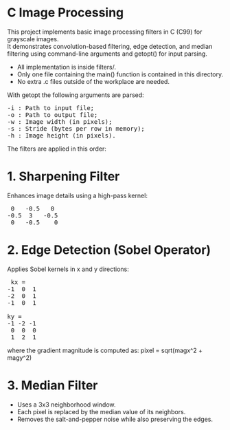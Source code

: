 # C Image Processing

This project implements basic image processing filters in C (C99) for grayscale images.  
It demonstrates convolution-based filtering, edge detection, and median filtering using command-line arguments and getopt() for input parsing.

- All implementation is inside filters/.
- Only one file containing the main() function is contained in this directory.
- No extra .c files outside of the workplace are needed.

With getopt the following arguments are parsed:
<pre>-i : Path to input file;
-o : Path to output file;
-w : Image width (in pixels);
-s : Stride (bytes per row in memory);
-h : Image height (in pixels). </pre>

The filters are applied in this order:

# 1. Sharpening Filter
Enhances image details using a high-pass kernel:

<pre> 0   -0.5   0
-0.5  3   -0.5
 0   -0.5    0 </pre>

# 2. Edge Detection (Sobel Operator)
Applies Sobel kernels in x and y directions:

<pre> kx = 
-1  0  1
-2  0  1
-1  0  1

ky =
-1 -2 -1
 0  0  0
 1  2  1 </pre>

where the gradient magnitude is computed as: pixel = sqrt(magx^2 + magy^2)

# 3. Median Filter 
- Uses a 3x3 neighborhood window.
- Each pixel is replaced by the median value of its neighbors.
- Removes the salt-and-pepper noise while also preserving the edges.
  
